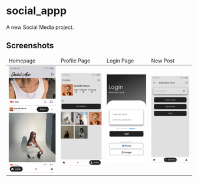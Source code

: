 # social_appp

A new Social Media project.

## Screenshots

<table>
    <thead>
        <tr>
            <td>Homepage</td>
<td>Profile Page</td>
<td>Login Page</td>
<td>New Post</td>
        </tr>
    </thead>
  <tr>
    <td><img src="screenshots/homepage.png" alt="Screen1" width="200"/></td>
    <td><img src="screenshots/profile.png" alt="Screen2" width="200"/></td>
    <td><img src="screenshots/login.png" alt="Screen2" width="200"/></td>
    <td><img src="screenshots/newPost.png" alt="Screen2" width="200"/></td>
  </tr>
</table>